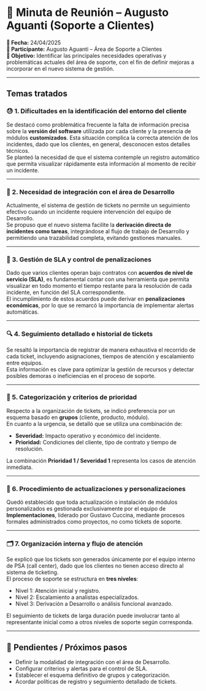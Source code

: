 # 📝 Minuta de Reunión – Augusto Aguanti (Soporte a Clientes)

**📅 Fecha:** 24/04/2025  
**👤 Participante:** Augusto Aguanti – Área de Soporte a Clientes  
**🎯 Objetivo:** Identificar las principales necesidades operativas y problemáticas actuales del área de soporte, con el fin de definir mejoras a incorporar en el nuevo sistema de gestión.

---

## Temas tratados

### 😓 1. Dificultades en la identificación del entorno del cliente

Se destacó como problemática frecuente la falta de información precisa sobre la **versión del software** utilizada por cada cliente y la presencia de módulos **customizados**. Esta situación complica la correcta atención de los incidentes, dado que los clientes, en general, desconocen estos detalles técnicos.  
Se planteó la necesidad de que el sistema contemple un registro automático que permita visualizar rápidamente esta información al momento de recibir un incidente.

---

### 🔩 2. Necesidad de integración con el área de Desarrollo

Actualmente, el sistema de gestión de tickets no permite un seguimiento efectivo cuando un incidente requiere intervención del equipo de Desarrollo.  
Se propuso que el nuevo sistema facilite la **derivación directa de incidentes como tareas**, integrándose al flujo de trabajo de Desarrollo y permitiendo una trazabilidad completa, evitando gestiones manuales.

---

### 🤨 3. Gestión de SLA y control de penalizaciones

Dado que varios clientes operan bajo contratos con **acuerdos de nivel de servicio (SLA)**, es fundamental contar con una herramienta que permita visualizar en todo momento el tiempo restante para la resolución de cada incidente, en función del SLA correspondiente.  
El incumplimiento de estos acuerdos puede derivar en **penalizaciones económicas**, por lo que se remarcó la importancia de implementar alertas automáticas.

---

### 🔍 4. Seguimiento detallado e historial de tickets

Se resaltó la importancia de registrar de manera exhaustiva el recorrido de cada ticket, incluyendo asignaciones, tiempos de atención y escalamiento entre equipos.  
Esta información es clave para optimizar la gestión de recursos y detectar posibles demoras o ineficiencias en el proceso de soporte.

---

### 📌 5. Categorización y criterios de prioridad

Respecto a la organización de tickets, se indicó preferencia por un esquema basado en **grupos** (cliente, producto, módulo).  
En cuanto a la urgencia, se detalló que se utiliza una combinación de:

- **Severidad:** Impacto operativo y económico del incidente.
- **Prioridad:** Condiciones del cliente, tipo de contrato y tiempo de resolución.

La combinación **Prioridad 1 / Severidad 1** representa los casos de atención inmediata.

---

### 📔 6. Procedimiento de actualizaciones y personalizaciones

Quedó establecido que toda actualización o instalación de módulos personalizados es gestionada exclusivamente por el equipo de **Implementaciones**, liderado por Gustavo Cuccina, mediante procesos formales administrados como proyectos, no como tickets de soporte.

---

### 🗂️ 7. Organización interna y flujo de atención

Se explicó que los tickets son generados únicamente por el equipo interno de PSA (call center), dado que los clientes no tienen acceso directo al sistema de ticketing.  
El proceso de soporte se estructura en **tres niveles**:

- Nivel 1: Atención inicial y registro.
- Nivel 2: Escalamiento a analistas especializados.
- Nivel 3: Derivación a Desarrollo o análisis funcional avanzado.

El seguimiento de tickets de larga duración puede involucrar tanto al representante inicial como a otros niveles de soporte según corresponda.

---

## 🔄 Pendientes / Próximos pasos

- Definir la modalidad de integración con el área de Desarrollo.
- Configurar criterios y alertas para el control de SLA.
- Establecer el esquema definitivo de grupos y categorización.
- Acordar políticas de registro y seguimiento detallado de tickets.
